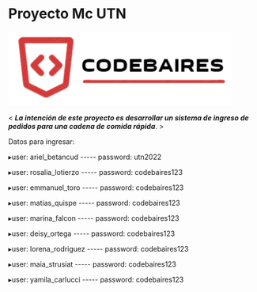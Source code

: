 # Proyecto Mc UTN
<img src="codebaires.jpg">
<br>

< ***La intención de este proyecto es desarrollar un
sistema de ingreso de pedidos para una cadena de comida rápida***. >

Datos para ingresar:

▸user: ariel_betancud  -----  password: utn2022

▸user: rosalia_lotierzo ----- password: codebaires123

▸user: emmanuel_toro ----- password: codebaires123

▸user: matias_quispe ----- password: codebaires123

▸user: marina_falcon ----- password: codebaires123

▸user: deisy_ortega ----- password: codebaires123

▸user: lorena_rodriguez ----- password: codebaires123

▸user: maia_strusiat ----- password: codebaires123

▸user: yamila_carlucci ----- password: codebaires123
